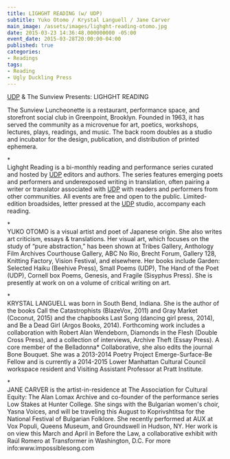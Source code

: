 ```yaml
---
title: LIGHGHT READING (w/ UDP)
subtitle: Yuko Otomo / Krystal Languell / Jane Carver
main_image: /assets/images/lighght-reading-otomo.jpg
date: 2015-03-23 14:36:48.000000000 -05:00
event_date: 2015-03-28T20:00:00-04:00
published: true
categories:
- Readings
tags:
- Reading
- Ugly Duckling Press
---
```

<p><a href="http://www.uglyducklingpresse.org/">UDP</a> &amp; The Sunview Presents: LIGHGHT READING</p>
<p>The Sunview Luncheonette is a restaurant, performance space, and storefront social club in Greenpoint, Brooklyn. Founded in 1963, it has served the community as a microvenue for art, poetics, workshops, lectures, plays, readings, and music. The back room doubles as a studio and incubator for the design, publication, and distribution of printed ephemera.</p>
<p>*<br />
Lighght Reading is a bi-monthly reading and performance series curated and hosted by <a href="http://www.uglyducklingpresse.org/">UDP</a> editors and authors. The series features emerging poets and performers and underexposed writing in translation, often pairing a writer or translator associated with <a href="http://www.uglyducklingpresse.org/">UDP</a> with readers and performers from other communities. All events are free and open to the public. Limited-edition broadsides, letter pressed at the <a href="http://www.uglyducklingpresse.org/">UDP</a> studio, accompany each reading.</p>
<p>*<br />
YUKO OTOMO is a visual artist and poet of Japanese origin. She also writes art criticism, essays &amp; translations. Her visual art, which focuses on the study of “pure abstraction,” has been shown at Tribes Gallery, Anthology Film Archives Courthouse Gallery, ABC No Rio, Brecht Forum, Gallery 128, Knitting Factory, Vision Festival, and elsewhere. Her books include Garden: Selected Haiku (Beehive Press), Small Poems (UDP), The Hand of the Poet (UDP), Cornell box Poems, Genesis, and Fragile (Sisyphus Press). She is presently at work on on a volume of critical writing on art.</p>
<p>*<br />
KRYSTAL LANGUELL was born in South Bend, Indiana. She is the author of the books Call the Catastrophists (BlazeVox, 2011) and Gray Market (Coconut, 2015) and the chapbooks Last Song (dancing girl press, 2014), and Be a Dead Girl (Argos Books, 2014). Forthcoming work includes a collaboration with Robert Alan Wendeborn, Diamonds in the Flesh (Double Cross Press), and a collection of interviews, Archive Theft (Essay Press). A core member of the Belladonna* Collaborative, she also edits the journal Bone Bouquet. She was a 2013-2014 Poetry Project Emerge-Surface-Be Fellow and is currently a 2014-2015 Lower Manhattan Cultural Council workspace resident and Visiting Assistant Professor at Pratt Institute.</p>
<p>*<br />
JANE CARVER is the artist-in-residence at The Association for Cultural Equity: The Alan Lomax Archive and co-founder of the performance series Low Stakes at Hunter College. She sings with the Bulgarian women's choir, Yasna Voices, and will be traveling this August to Koprivshtitsa for the National Festival of Bulgarian Folklore. She recently performed at AUX at Vox Populi, Queens Museum, and Groundswell in Hudson, NY. Her work is on view this March and April in Before the Law, a collaborative exhibit with Raúl Romero at Transformer in Washington, D.C. For more info:www.impossiblesong.com</p>
